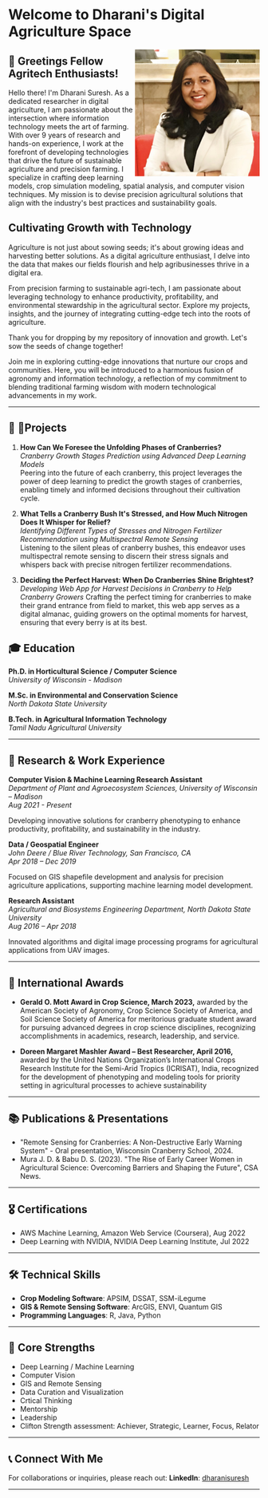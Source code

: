 # Welcome to Dharani's Digital Agriculture Space

<img src="images/Dharani_Headshot_photo - Copy.jpg" alt="Dharani's Headshot" width="250" align="right" />

## 🌿 Greetings Fellow Agritech Enthusiasts!
Hello there! I'm Dharani Suresh. As a dedicated researcher in digital agriculture, I am passionate about the intersection where information technology meets the art of farming. With over 9 years of research and hands-on experience, I work at the forefront of developing technologies that drive the future of sustainable agriculture and precision farming. I specialize in crafting deep learning models, crop simulation modeling, spatial analysis, and computer vision techniques. My mission is to devise precision agricultural solutions that align with the industry's best practices and sustainability goals.

## Cultivating Growth with Technology

Agriculture is not just about sowing seeds; it's about growing ideas and harvesting better solutions. As a digital agriculture enthusiast, I delve into the data that makes our fields flourish and help agribusinesses thrive in a digital era. 

From precision farming to sustainable agri-tech, I am passionate about leveraging technology to enhance productivity, profitability, and environmental stewardship in the agricultural sector. Explore my projects, insights, and the journey of integrating cutting-edge tech into the roots of agriculture.

Thank you for dropping by my repository of innovation and growth. Let's sow the seeds of change together! 

Join me in exploring cutting-edge innovations that nurture our crops and communities. Here, you will be introduced to a harmonious fusion of agronomy and information technology, a reflection of my commitment to blending traditional farming wisdom with modern technological advancements in my work.

---
## 🌱 🤖Projects

1. **How Can We Foresee the Unfolding Phases of Cranberries?**  
   _Cranberry Growth Stages Prediction using Advanced Deep Learning Models_  
   Peering into the future of each cranberry, this project leverages the power of deep learning to predict the growth stages of cranberries, enabling timely and 
   informed decisions throughout their cultivation cycle.

2. **What Tells a Cranberry Bush It's Stressed, and How Much Nitrogen Does It Whisper for Relief?**  
   _Identifying Different Types of Stresses and Nitrogen Fertilizer Recommendation using Multispectral Remote Sensing_  
  Listening to the silent pleas of cranberry bushes, this endeavor uses multispectral remote sensing to discern their stress signals and whispers back with precise nitrogen fertilizer recommendations.

3. **Deciding the Perfect Harvest: When Do Cranberries Shine Brightest?**  
  _Developing Web App for Harvest Decisions in Cranberry to Help Cranberry Growers_
Crafting the perfect timing for cranberries to make their grand entrance from field to market, this web app serves as a digital almanac, guiding growers on the optimal moments for harvest, ensuring that every berry is at its best.

## 🎓 Education

**Ph.D. in Horticultural Science / Computer Science**  
_University of Wisconsin - Madison_  

**M.Sc. in Environmental and Conservation Science**  
_North Dakota State University_  

**B.Tech. in Agricultural Information Technology**  
_Tamil Nadu Agricultural University_  

---

## 💼 Research & Work Experience

**Computer Vision & Machine Learning Research Assistant**  
_Department of Plant and Agroecosystem Sciences, University of Wisconsin – Madison_  
_Aug 2021 - Present_

Developing innovative solutions for cranberry phenotyping to enhance productivity, profitability, and sustainability in the industry.

**Data / Geospatial Engineer**  
_John Deere / Blue River Technology, San Francisco, CA_  
_Apr 2018 – Dec 2019_

Focused on GIS shapefile development and analysis for precision agriculture applications, supporting machine learning model development.

**Research Assistant**  
_Agricultural and Biosystems Engineering Department, North Dakota State University_  
_Aug 2016 – Apr 2018_

Innovated algorithms and digital image processing programs for agricultural applications from UAV images.

---

## 🏅 International Awards

- ****Gerald O. Mott Award in Crop Science,** March 2023,** awarded by the American Society of Agronomy, Crop Science Society of America, and Soil 
Science Society of America for meritorious graduate student award for pursuing advanced degrees in crop science disciplines, recognizing 
accomplishments in academics, research, leadership, and service.

- **Doreen Margaret Mashler Award – Best Researcher, April 2016,** awarded by the United Nations Organization’s International Crops Research 
Institute for the Semi-Arid Tropics (ICRISAT), India, recognized for the development of phenotyping and modeling tools for priority setting in agricultural 
processes to achieve sustainability

---

## 📚 Publications & Presentations

- "Remote Sensing for Cranberries: A Non-Destructive Early Warning System" - Oral presentation, Wisconsin Cranberry School, 2024.
- Mura J. D. & Babu D. S. (2023). "The Rise of Early Career Women in Agricultural Science: Overcoming Barriers and Shaping the Future", CSA News.
  
---

## 🎖 Certifications

- AWS Machine Learning, Amazon Web Service (Coursera), Aug 2022
- Deep Learning with NVIDIA, NVIDIA Deep Learning Institute, Jul 2022

---

## 🛠 Technical Skills

- **Crop Modeling Software**: APSIM, DSSAT, SSM-iLegume
- **GIS & Remote Sensing Software**: ArcGIS, ENVI, Quantum GIS
- **Programming Languages**: R, Java, Python

---

## 🌱 Core Strengths

- Deep Learning / Machine Learning
- Computer Vision
- GIS and Remote Sensing
- Data Curation and Visualization
- Crtical Thinking
- Mentorship
- Leadership
- Clifton Strength assessment: Achiever, Strategic, Learner, Focus, Relator 

---

## 📞 Connect With Me

For collaborations or inquiries, please reach out:
**LinkedIn**: [dharanisuresh](https://www.linkedin.com/in/dharanisuresh)  

---

